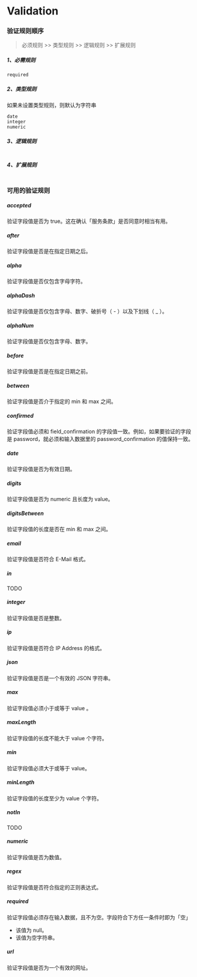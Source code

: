 # Validation

### 验证规则顺序

> 必须规则 >> 类型规则 >> 逻辑规则 >> 扩展规则

##### 1、必需规则
```
required
```

##### 2、类型规则
如果未设置类型规则，则默认为字符串
```
date
integer
numeric
```

##### 3、逻辑规则
```

```

##### 4、扩展规则
```

```

### 可用的验证规则

##### accepted
验证字段值是否为 true。这在确认「服务条款」是否同意时相当有用。

##### after
验证字段值是否是在指定日期之后。

##### alpha
验证字段值是否仅包含字母字符。

##### alphaDash
验证字段值是否仅包含字母、数字、破折号（ - ）以及下划线（ _ ）。

##### alphaNum
验证字段值是否仅包含字母、数字。

##### before
验证字段值是否是在指定日期之前。

##### between
验证字段值是否介于指定的 min 和 max 之间。

##### confirmed
验证字段值必须和 field_confirmation 的字段值一致。例如，如果要验证的字段是 password，就必须和输入数据里的 password_confirmation 的值保持一致。

##### date
验证字段值是否为有效日期。

##### digits
验证字段值是否为 numeric 且长度为 value。

##### digitsBetween
验证字段值的长度是否在 min 和 max 之间。

##### email
验证字段值是否符合 E-Mail 格式。

##### in
TODO

##### integer
验证字段值是否是整数。

##### ip
验证字段值是否符合 IP Address 的格式。

##### json
验证字段值是否是一个有效的 JSON 字符串。

##### max
验证字段值必须小于或等于 value 。

##### maxLength
验证字段值的长度不能大于 value 个字符。

##### min
验证字段值必须大于或等于 value。

##### minLength
验证字段值的长度至少为 value 个字符。

##### notIn
TODO

##### numeric
验证字段值是否为数值。

##### regex
验证字段值是否符合指定的正则表达式。

##### required
验证字段值必须存在输入数据，且不为空。字段符合下方任一条件时即为「空」

- 该值为 null。
- 该值为空字符串。

##### url
验证字段值是否为一个有效的网址。

